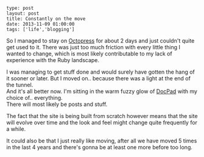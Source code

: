 ```
type: post
layout: post
title: Constantly on the move
date: 2013-11-09 01:00:00
tags: ['life','blogging']
```

So I managed to stay on [Octopress](http://octopress.org) for about 2 days and just couldn't quite get used to it. There was just too much friction with every little thing I wanted to change, which is most likely contributable to my lack of experience with the Ruby landscape.<!-- read more -->

I was managing to get stuff done and would surely have gotten the hang of it sooner or later. But I moved on.. because there was a light at the end of the tunnel.  
And it's all better now. I'm sitting in the warm fuzzy glow of [DocPad](http://docpad.org) with my choice of.. everything.  
There will most likely be posts and stuff.

The fact that the site is being built from scratch however means that the site will evolve over time and the look and feel might change quite frequently for a while.

It could also be that I just really like moving, after all we have moved 5 times in the last 4 years and there's gonna be at least one more before too long.